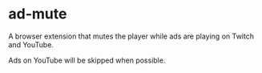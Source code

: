 # ad-mute
A browser extension that mutes the player while ads are playing on Twitch and YouTube.

Ads on YouTube will be skipped when possible.
